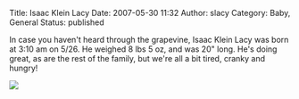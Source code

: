 Title: Isaac Klein Lacy
Date: 2007-05-30 11:32
Author: slacy
Category: Baby, General
Status: published

In case you haven't heard through the grapevine, Isaac Klein Lacy was
born at 3:10 am on 5/26. He weighed 8 lbs 5 oz, and was 20" long. He's
doing great, as are the rest of the family, but we're all a bit tired,
cranky and hungry!

[![](http://slacy.com/gallery/d/84824-2/img_0396.jpg)](http://slacy.com/gallery/v/2007/isaac_newborn)
